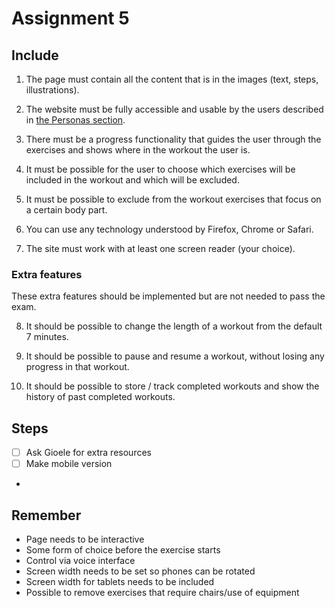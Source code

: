 # Assignment 5

## Include
1. The page must contain all the content that is in the images (text, steps, illustrations).

2. The website must be fully accessible and usable by the users described in [the Personas section](https://studntnu-my.sharepoint.com/:w:/r/personal/piotrtb_ntnu_no/_layouts/15/Doc.aspx?sourcedoc=%7B7D17FA39-00B5-4705-A507-2260F78E03F6%7D&file=Personas%20(1).docx&action=default&mobileredirect=true).

3. There must be a progress functionality that guides the user through the exercises and shows where in the workout the user is.

4. It must be possible for the user to choose which exercises will be included in the workout and which will be excluded.

5. It must be possible to exclude from the workout exercises that focus on a certain body part.

6. You can use any technology understood by Firefox, Chrome or Safari.

7. The site must work with at least one screen reader (your choice).

### Extra features
These extra features should be implemented but are not needed to pass the exam.

8. It should be possible to change the length of a workout from the default 7 minutes.

9. It should be possible to pause and resume a workout, without losing any progress in that workout.

10. It should be possible to store / track completed workouts and show the history of past completed workouts.

## Steps
- [ ] Ask Gioele for extra resources
- [ ] Make mobile version
- 

## Remember
- Page needs to be interactive
- Some form of choice before the exercise starts
- Control via voice interface
- Screen width needs to be set so phones can be rotated
- Screen width for tablets needs to be included
- Possible to remove exercises that require chairs/use of equipment